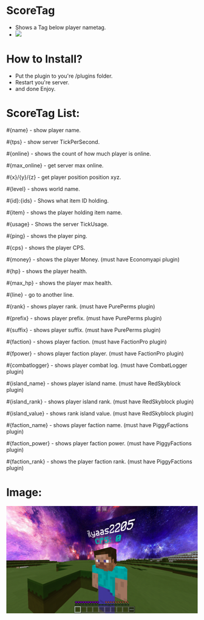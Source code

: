 # ScoreTag

* Shows a Tag below player nametag.
* [![](https://poggit.pmmp.io/shield.state/ScoreTag)](https://poggit.pmmp.io/p/ScoreTag)

# How to Install?

* Put the plugin to you're /plugins folder.
* Restart you're server.
* and done Enjoy.

# ScoreTag List:

#{name} - show player name.

#{tps} - show server TickPerSecond.

#{online} - shows the count of how much player is online.

#{max_online} - get server max online.

#{x}/{y}/{z} - get player position position xyz.

#{level} - shows world name.

#{id}:{ids} - Shows what item ID holding.

#{item} - shows the player holding item name.

#{usage} - Shows the server TickUsage.

#{ping} - shows the player ping.

#{cps} - shows the player CPS.

#{money} - shows the player Money. (must have Economyapi plugin)

#{hp} - shows the player health.

#{max_hp} - shows the player max health.

#{line} - go to another line.

#{rank} - shows player rank. (must have PurePerms plugin)

#{prefix} - shows player prefix. (must have PurePerms plugin)

#{suffix} - shows player suffix. (must have PurePerms plugin)

#{faction} - shows player faction.  (must have FactionPro plugin)

#{fpower} - shows player faction player. (must have FactionPro plugin)

#{combatlogger} - shows player combat log. (must have CombatLogger plugin)

#{island_name} - shows player island name. (must have RedSkyblock plugin)

#{island_rank} - shows player island rank. (must have RedSkyblock plugin)

#{island_value} - shows rank island value. (must have RedSkyblock plugin)

#{faction_name} - shows player faction name. (must have PiggyFactions plugin)

#{faction_power} - shows player faction power. (must have PiggyFactions plugin)

#{faction_rank} - shows the player faction rank. (must have PiggyFactions plugin)

# Image:


![](icon.png)
